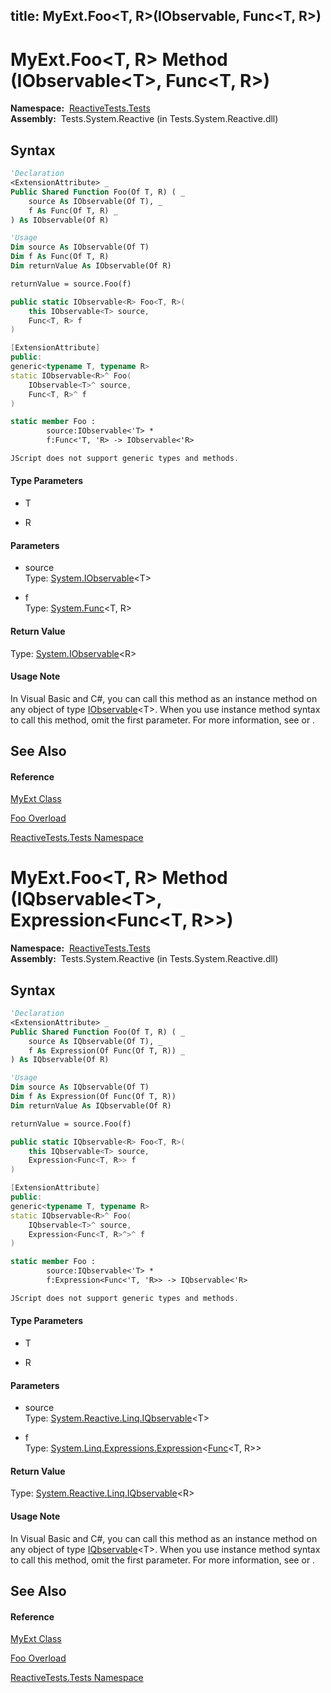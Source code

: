 title: MyExt.Foo<T, R>(IObservable<T>, Func<T, R>)
---
# MyExt.Foo\<T, R\> Method (IObservable\<T\>, Func\<T, R\>)

**Namespace:**  [ReactiveTests.Tests](ReactiveTests.Tests/ReactiveTests.Tests)  
**Assembly:**  Tests.System.Reactive (in Tests.System.Reactive.dll)

## Syntax

```vb
'Declaration
<ExtensionAttribute> _
Public Shared Function Foo(Of T, R) ( _
    source As IObservable(Of T), _
    f As Func(Of T, R) _
) As IObservable(Of R)
```

```vb
'Usage
Dim source As IObservable(Of T)
Dim f As Func(Of T, R)
Dim returnValue As IObservable(Of R)

returnValue = source.Foo(f)
```

```csharp
public static IObservable<R> Foo<T, R>(
    this IObservable<T> source,
    Func<T, R> f
)
```

```c++
[ExtensionAttribute]
public:
generic<typename T, typename R>
static IObservable<R>^ Foo(
    IObservable<T>^ source, 
    Func<T, R>^ f
)
```

```fsharp
static member Foo : 
        source:IObservable<'T> * 
        f:Func<'T, 'R> -> IObservable<'R> 
```

```javascript
JScript does not support generic types and methods.
```

#### Type Parameters

- T

- R

#### Parameters

- source  
  Type: [System.IObservable](https://msdn.microsoft.com/en-us/library/Dd990377)\<T\>

- f  
  Type: [System.Func](https://msdn.microsoft.com/en-us/library/Bb549151)\<T, R\>

#### Return Value

Type: [System.IObservable](https://msdn.microsoft.com/en-us/library/Dd990377)\<R\>

#### Usage Note

In Visual Basic and C\#, you can call this method as an instance method on any object of type [IObservable](https://msdn.microsoft.com/en-us/library/Dd990377)\<T\>. When you use instance method syntax to call this method, omit the first parameter. For more information, see [](https://msdn.microsoft.com/en-us/library/Bb384936) or [](https://msdn.microsoft.com/en-us/library/Bb383977).

## See Also

#### Reference

[MyExt Class](MyExt/MyExt)

[Foo Overload](Foo/MyExt.Foo)

[ReactiveTests.Tests Namespace](ReactiveTests.Tests/ReactiveTests.Tests)









# MyExt.Foo\<T, R\> Method (IQbservable\<T\>, Expression\<Func\<T, R\>\>)

**Namespace:**  [ReactiveTests.Tests](ReactiveTests.Tests/ReactiveTests.Tests)  
**Assembly:**  Tests.System.Reactive (in Tests.System.Reactive.dll)

## Syntax

```vb
'Declaration
<ExtensionAttribute> _
Public Shared Function Foo(Of T, R) ( _
    source As IQbservable(Of T), _
    f As Expression(Of Func(Of T, R)) _
) As IQbservable(Of R)
```

```vb
'Usage
Dim source As IQbservable(Of T)
Dim f As Expression(Of Func(Of T, R))
Dim returnValue As IQbservable(Of R)

returnValue = source.Foo(f)
```

```csharp
public static IQbservable<R> Foo<T, R>(
    this IQbservable<T> source,
    Expression<Func<T, R>> f
)
```

```c++
[ExtensionAttribute]
public:
generic<typename T, typename R>
static IQbservable<R>^ Foo(
    IQbservable<T>^ source, 
    Expression<Func<T, R>^>^ f
)
```

```fsharp
static member Foo : 
        source:IQbservable<'T> * 
        f:Expression<Func<'T, 'R>> -> IQbservable<'R> 
```

```javascript
JScript does not support generic types and methods.
```

#### Type Parameters

- T

- R

#### Parameters

- source  
  Type: [System.Reactive.Linq.IQbservable](IQbservable/IQbservable(TSource))\<T\>

- f  
  Type: [System.Linq.Expressions.Expression](https://msdn.microsoft.com/en-us/library/Bb335710)\<[Func](https://msdn.microsoft.com/en-us/library/Bb549151)\<T, R\>\>

#### Return Value

Type: [System.Reactive.Linq.IQbservable](IQbservable/IQbservable(TSource))\<R\>

#### Usage Note

In Visual Basic and C\#, you can call this method as an instance method on any object of type [IQbservable](IQbservable/IQbservable(TSource))\<T\>. When you use instance method syntax to call this method, omit the first parameter. For more information, see [](https://msdn.microsoft.com/en-us/library/Bb384936) or [](https://msdn.microsoft.com/en-us/library/Bb383977).

## See Also

#### Reference

[MyExt Class](MyExt/MyExt)

[Foo Overload](Foo/MyExt.Foo)

[ReactiveTests.Tests Namespace](ReactiveTests.Tests/ReactiveTests.Tests)








